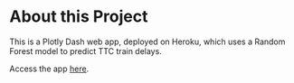 # About this Project
This is a Plotly Dash web app, deployed on Heroku, which uses a Random Forest model to predict TTC train delays. 

Access the app [here](https://toronto-subway-delay.herokuapp.com/). 
